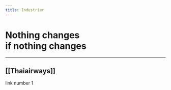 ```yaml
---
title: Industrier
---
```

# Nothing changes <br/> if nothing changes
---
## [[Thaiairways]]
link number 1
